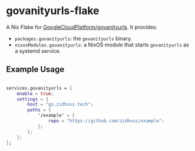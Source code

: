 # govanityurls-flake

A Nix Flake for [GoogleCloudPlatform/govanityurls](https://github.com/GoogleCloudPlatform/govanityurls). It provides:

- `packages.govanityurls`: the `govanityurls` binary.
- `nixosModules.govanityurls`: a NixOS module that starts `govanityurls` as a systemd service.

## Example Usage

```nix

services.govanityurls = {
    enable = true;
    settings = {
        host = "go.zidhuss.tech";
        paths = {
            "/example" = {
                repo = "https://github.com/zidhuss/example";
            };
        };
    };
};
```
